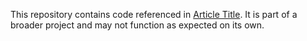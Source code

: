 This repository contains code referenced in [Article Title](https://buildingprosebird.hashnode.dev/how-i-built-tooltips-that-dont-break).
It is part of a broader project and may not function as expected on its own.
